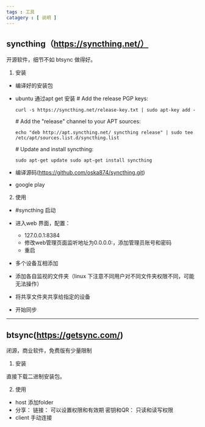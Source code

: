 ```yaml
---
tags : 工具 
catagery : [ 说明 ]
---
```


## syncthing（https://syncthing.net/）

开源软件，细节不如 btsync 做得好。

1. 安装

  * 编译好的安装包
  * ubuntu 通过apt get 安装
    \# Add the release PGP keys:
    
    `curl -s https://syncthing.net/release-key.txt | sudo apt-key add -`
    
    \# Add the "release" channel to your APT sources:
    
    `echo "deb http://apt.syncthing.net/ syncthing release" | sudo tee /etc/apt/sources.list.d/syncthing.list`
    
    \# Update and install syncthing:
    
    `sudo apt-get update sudo apt-get install syncthing`
    
  * 编译源码(https://github.com/oska874/syncthing.git)
  * google play

2. 使用

  * \#syncthing 启动
  
  * 进入web 界面，配置：
    * 127.0.0.1:8384
    * 修改web管理页面监听地址为0.0.0.0:<port number>，添加管理员账号和密码
    * 重启
  * 多个设备互相添加
  * 添加各自监视的文件夹（linux 下注意不同用户对不同文件夹权限不同，可能无法操作）
  * 将共享文件夹共享给指定的设备
  * 开始同步

---

## btsync(https://getsync.com/)

闭源，商业软件，免费版有少量限制

1. 安装

  直接下载二进制安装包。
  
2. 使用

* host 添加folder
* 分享：
     链接： 可以设置权限和有效期
     密钥和QR： 只读和读写权限
* client 手动连接
 
     
